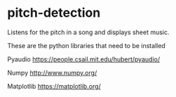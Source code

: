 # pitch-detection
Listens for the pitch in a song and displays sheet music.

These are the python libraries that need to be installed

Pyaudio
https://people.csail.mit.edu/hubert/pyaudio/

Numpy
http://www.numpy.org/

Matplotlib
https://matplotlib.org/
